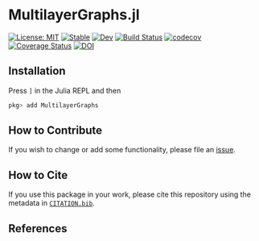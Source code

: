 # MultilayerGraphs.jl 

[![License: MIT](https://img.shields.io/badge/License-MIT-green.svg)](https://github.com/InPhyT/MultilayerGraphs.jl/blob/main/LICENSE)
[![Stable](https://img.shields.io/badge/docs-stable-blue.svg)](https://InPhyT.github.io/MultilayerGraphs.jl/stable)
[![Dev](https://img.shields.io/badge/docs-dev-blue.svg)](https://InPhyT.github.io/MultilayerGraphs.jl/dev)
[![Build Status](https://github.com/InPhyT/MultilayerGraphs.jl/actions/workflows/CI.yml/badge.svg?branch=main)](https://github.com/InPhyT/MultilayerGraphs.jl/actions/workflows/CI.yml?query=branch%3Amain)
[![codecov](https://codecov.io/gh/InPhyT/MultilayerGraphs.jl/branch/main/graph/badge.svg?token=)](https://codecov.io/gh/InPhyT/MultilayerGraphs.jl)
[![Coverage Status](https://coveralls.io/repos/github/InPhyT/MultilayerGraphs.jl/badge.svg)](https://coveralls.io/github/InPhyT/MultilayerGraphs.jl)
[![DOI](https://zenodo.org/badge/XXXXXXXXX.svg)](https://zenodo.org/badge/latestdoi/XXXXXXXXX)

## Installation

Press `]` in the Julia REPL and then

```julia
pkg> add MultilayerGraphs
```

## How to Contribute

If you wish to change or add some functionality, please file an [issue](https://github.com/InPhyT/MultilayerGraphs.jl/issues). 

## How to Cite 

If you use this package in your work, please cite this repository using the metadata in [`CITATION.bib`](https://github.com/InPhyT/MultilayerGraphs.jl/blob/main/CITATION.bib).

## References 
